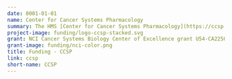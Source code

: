 ```yaml
---
date: 0001-01-01
name: Center for Cancer Systems Pharmacology
summary: The HMS [Center for Cancer Systems Pharmacology](https://ccsp.hms.harvard.edu/) (CCSP) is an [NCI Cancer Systems Biology Center of Excellence](https://csbconsortium.org/) that studies responsiveness and resistance to anti-cancer drugs. The Center focuses on targeted small molecule therapies and newly emerging immune checkpoint inhibitors (ICIs), two cornerstones of precision cancer medicine.
project-image: funding/logo-ccsp-stacked.svg
grant: NCI Cancer Systems Biology Center of Excellence grant U54-CA225088
grant-image: funding/nci-color.png
title: Funding - CCSP
link: ccsp
short-name: CCSP
---
```

